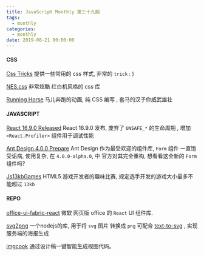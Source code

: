 ```yaml
---
title: JavaScript Monthly 第三十九期
tags:
  - monthly
categories:
  - monthly
date: 2019-08-21 00:00:00
---
```


#### CSS

[Css Tricks](https://github.com/QiShaoXuan/css_tricks)
提供一些常用的 css 样式, 非常的 `trick` : )

[NES.css](https://github.com/nostalgic-css/NES.css)
非常炫酷 红白机风格的 css 库

[Running Horse](https://codepen.io/ste-vg/pen/oKYjKV)
马儿奔跑的动画, 纯 CSS 编写 , 套马的汉子你威武雄壮

<!--more-->

#### JAVASCRIPT

[React 16.9.0 Released](https://github.com/facebook/react/releases)
React 16.9.0 发布, 废弃了 `UNSAFE_*` 的生命周期 , 增加 `<React.Profiler>` 组件用于调试性能

[Ant Design 4.0.0 Prepare](https://5d403395cd145c0008eea971--ant-design.netlify.com/components/form-cn/)
Ant Design 作为最受欢迎的组件库, `Form` 组件 一直饱受诟病, 使用复杂, 在 `4.0.0-alpha.0`, 中 官方对其完全重构, 想看看这全新的 `Form` 组件吗?

[Js13kbGames](https://2019.js13kgames.com/)
HTML5 游戏开发者的趣味比赛, 规定选手开发的游戏大小最多不能超过 `13kb`

#### REPO

[office-ui-fabric-react](https://github.com/kefranabg/readme-md-generator)
微软 网页版 office 的 `React` UI 组件库.

[svg2png](https://github.com/domenic/svg2png)
一个nodejs的库, 用于将 `svg` 图片 转换成 `png` 可配合 [text-to-svg](https://github.com/shrhdk/text-to-svg) , 实现服务端的海报生成

[imgcook](https://github.com/taofed/imgcook)
通过设计稿一键智能生成视图代码。

